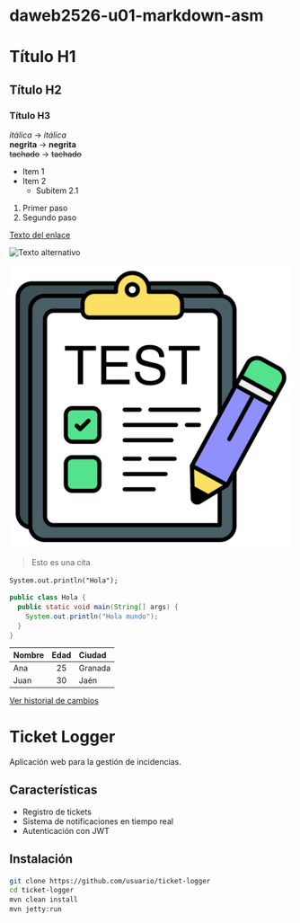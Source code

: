 # daweb2526-u01-markdown-asm

# Título H1
## Título H2
### Título H3

*itálica*   → *itálica*  
**negrita** → **negrita**  
~~tachado~~ → ~~tachado~~

- Item 1
- Item 2
  - Subitem 2.1

1. Primer paso
2. Segundo paso


[Texto del enlace](https://example.com)  

![Texto alternativo](https://placehold.co/150)

![Imagen del repositorio](images/test.png)

> Esto es una cita

`System.out.println("Hola");`

```java
public class Hola {
  public static void main(String[] args) {
    System.out.println("Hola mundo");
  }
}
```
| Nombre | Edad | Ciudad   |
|:-------|:----:|:----------|
| Ana    |  25 | Granada   |
| Juan   |  30 | Jaén      |

[Ver historial de cambios](changelog.md)


# Ticket Logger 

Aplicación web para la gestión de incidencias.

## Características
- Registro de tickets
- Sistema de notificaciones en tiempo real
- Autenticación con JWT

## Instalación
```bash
git clone https://github.com/usuario/ticket-logger
cd ticket-logger
mvn clean install
mvn jetty:run
```
